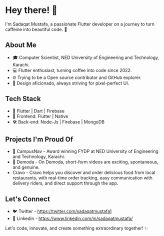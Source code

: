 # Hey there! 👋

I'm Sadaqat Mustafa, a passionate Flutter developer on a journey to turn caffeine into beautiful code. 🚀

## About Me

- 🎓 Computer Scientist, NED University of Engineering and Technology, Karachi.
- 💻 Flutter enthusiast, turning coffee into code since 2022.
- 🌐 Trying to be a Open source contributor and GitHub explorer.
- 🎨 Design aficionado, always striving for pixel-perfect UI.

## Tech Stack

- 🔧 Flutter | Dart | Firebase
- 🚀 Frontend: Flutter | Native
- 🛠 Back-end: Node-Js | Firebase | MongoDB  

## Projects I'm Proud Of

- 🚗 CampusNav - Award winning FYDP at NED University of Engineering and Technology, Karachi.
- 🚀 Demoda - On Demoda, short-form videos are exciting, spontaneous, and genuine.
- Cravo - Cravo helps you discover and order delicious food from local restaurants, with real-time order tracking, easy communication with delivery riders, and direct support through the app.

## Let's Connect

- 🐦 Twitter - https://twitter.com/sadaqatmustafa1
- 💼 Linkedin - https://www.linkedin.com/in/sadaqatmustafa/


Let's code, innovate, and create something extraordinary together! ✨
